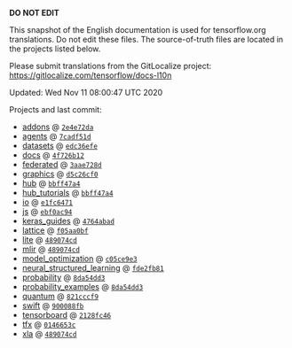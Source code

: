 __DO NOT EDIT__

This snapshot of the English documentation is used for tensorflow.org
translations. Do not edit these files. The source-of-truth files are located in
the projects listed below.

Please submit translations from the GitLocalize project: https://gitlocalize.com/tensorflow/docs-l10n

Updated: Wed Nov 11 08:00:47 UTC 2020

Projects and last commit:

- [addons](https://github.com/tensorflow/addons/tree/master/docs) @ <a href='https://github.com/tensorflow/addons/commit/2e4e72da6824b606480527d6c0e8cb765ad94761'><code>2e4e72da</code></a>
- [agents](https://github.com/tensorflow/agents/tree/master/docs) @ <a href='https://github.com/tensorflow/agents/commit/7cadf51db40fef14f2681893f1e40671ff4f9aa4'><code>7cadf51d</code></a>
- [datasets](https://github.com/tensorflow/datasets/tree/master/docs) @ <a href='https://github.com/tensorflow/datasets/commit/edc36efe7acad27b54baf8e15ead07498be72b89'><code>edc36efe</code></a>
- [docs](https://github.com/tensorflow/docs/tree/master/site/en) @ <a href='https://github.com/tensorflow/docs/commit/4f726b123401ec2c1ec1ddabccd2736fa146e6f1'><code>4f726b12</code></a>
- [federated](https://github.com/tensorflow/federated/tree/master/docs) @ <a href='https://github.com/tensorflow/federated/commit/3aae728d0c8321233d32675f4972b91867330a98'><code>3aae728d</code></a>
- [graphics](https://github.com/tensorflow/graphics/tree/master/tensorflow_graphics/g3doc) @ <a href='https://github.com/tensorflow/graphics/commit/d5c26cf05125e5c096f5b2cde6c85f88c7df2d59'><code>d5c26cf0</code></a>
- [hub](https://github.com/tensorflow/hub/tree/master/docs) @ <a href='https://github.com/tensorflow/hub/commit/bbff47a4b0d33a4d8059e401c56aac356ba186b8'><code>bbff47a4</code></a>
- [hub_tutorials](https://github.com/tensorflow/hub/tree/master/examples/colab) @ <a href='https://github.com/tensorflow/hub/commit/bbff47a4b0d33a4d8059e401c56aac356ba186b8'><code>bbff47a4</code></a>
- [io](https://github.com/tensorflow/io/tree/master/docs) @ <a href='https://github.com/tensorflow/io/commit/e1fc647134915f0f55518b669f92a43a6b2d195c'><code>e1fc6471</code></a>
- [js](https://github.com/tensorflow/tfjs-website/tree/master/docs) @ <a href='https://github.com/tensorflow/tfjs-website/commit/ebf0ac944eab1f94c9d01f9430ba147f52fc937c'><code>ebf0ac94</code></a>
- [keras_guides](https://github.com/tensorflow/docs/tree/snapshot-keras/site/en/guide/keras) @ <a href='https://github.com/tensorflow/docs/commit/4764abad680f9698f8ba9ace121ac9d0d9cb69af'><code>4764abad</code></a>
- [lattice](https://github.com/tensorflow/lattice/tree/master/docs) @ <a href='https://github.com/tensorflow/lattice/commit/f05aa0bf2e85756f7a5f49f1378f0d1e428bea2d'><code>f05aa0bf</code></a>
- [lite](https://github.com/tensorflow/tensorflow/tree/master/tensorflow/lite/g3doc) @ <a href='https://github.com/tensorflow/tensorflow/commit/489074cda453f73bb2d168a6a7fd09d753081274'><code>489074cd</code></a>
- [mlir](https://github.com/tensorflow/tensorflow/tree/master/tensorflow/compiler/mlir/g3doc) @ <a href='https://github.com/tensorflow/tensorflow/commit/489074cda453f73bb2d168a6a7fd09d753081274'><code>489074cd</code></a>
- [model_optimization](https://github.com/tensorflow/model-optimization/tree/master/tensorflow_model_optimization/g3doc) @ <a href='https://github.com/tensorflow/model-optimization/commit/c05ce9e35d6978579673c82e93e59ab475e8aa1e'><code>c05ce9e3</code></a>
- [neural_structured_learning](https://github.com/tensorflow/neural-structured-learning/tree/master/g3doc) @ <a href='https://github.com/tensorflow/neural-structured-learning/commit/fde2fb81d870e15ca3655ea2b28e6f9f352087b0'><code>fde2fb81</code></a>
- [probability](https://github.com/tensorflow/probability/tree/master/tensorflow_probability/g3doc) @ <a href='https://github.com/tensorflow/probability/commit/8da54dd3fdeaaa18964285aee1529f004054c697'><code>8da54dd3</code></a>
- [probability_examples](https://github.com/tensorflow/probability/tree/master/tensorflow_probability/examples/jupyter_notebooks) @ <a href='https://github.com/tensorflow/probability/commit/8da54dd3fdeaaa18964285aee1529f004054c697'><code>8da54dd3</code></a>
- [quantum](https://github.com/tensorflow/quantum/tree/master/docs) @ <a href='https://github.com/tensorflow/quantum/commit/821cccf9e9b407e2f2fe0270cc19e752ca2fc109'><code>821cccf9</code></a>
- [swift](https://github.com/tensorflow/swift/tree/master/docs/site) @ <a href='https://github.com/tensorflow/swift/commit/900088fb9b2ed747e902d4f1ecd79bc7282d2135'><code>900088fb</code></a>
- [tensorboard](https://github.com/tensorflow/tensorboard/tree/master/docs) @ <a href='https://github.com/tensorflow/tensorboard/commit/2128fc46345aa3c2162b60e7f0744b5b95c65772'><code>2128fc46</code></a>
- [tfx](https://github.com/tensorflow/tfx/tree/master/docs) @ <a href='https://github.com/tensorflow/tfx/commit/0146653c765907f62e89dbd73126732491d1ec30'><code>0146653c</code></a>
- [xla](https://github.com/tensorflow/tensorflow/tree/master/tensorflow/compiler/xla/g3doc) @ <a href='https://github.com/tensorflow/tensorflow/commit/489074cda453f73bb2d168a6a7fd09d753081274'><code>489074cd</code></a>

